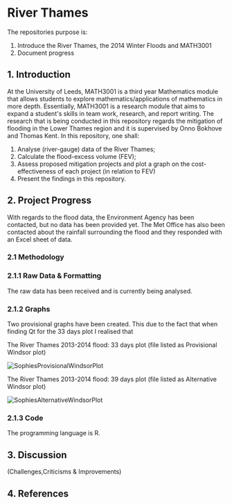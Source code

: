 # River Thames
The repositories purpose is:
1) Introduce the River Thames, the 2014 Winter Floods and MATH3001
2) Document progress

## 1. Introduction

At the University of Leeds, MATH3001 is a third year Mathematics module that allows students to explore mathematics/applications of mathematics in more depth. Essentially, MATH3001 is a research module that aims to expand a student's skills in team work, research, and report writing. The research that is being conducted in this repository regards the mitigation of flooding in the Lower Thames region and it is supervised by Onno Bokhove and Thomas Kent. In this repository, one shall:

1) Analyse (river-gauge) data of the River Thames;
2) Calculate the flood-excess volume (FEV);
3) Assess proposed mitigation projects and plot a graph on the cost-effectiveness of each project (in relation to FEV)
4) Present the findings in this repository.

## 2. Project Progress

With regards to the flood data, the Environment Agency has been contacted, but no data has been provided yet. The Met Office has also been contacted about the rainfall surrounding the flood and they responded with an Excel sheet of data.

### 2.1 Methodology



### 2.1.1 Raw Data & Formatting

The raw data has been received and is currently being analysed.

### 2.1.2 Graphs

Two provisional graphs have been created. This due to the fact that when finding Q<sub></sub>t for the 33 days plot I realised that 

The River Thames 2013-2014 flood: 33 days plot (file listed as Provisional Windsor plot)

![SophiesProvisionalWindsorPlot](https://github.com/Rivers-Project-2018/Sophie-River-Thames/SophiesProvisionalWindsorPlot.png)

The River Thames 2013-2014 flood: 39 days plot (file listed as Alternative Windsor plot)

![SophiesAlternativeWindsorPlot](https://github.com/Rivers-Project-2018/Sophie-River-Thames/SophiesAlternativeWindsorPlot.png)

### 2.1.3 Code

The programming language is R. 

## 3. Discussion 

(Challenges,Criticisms & Improvements)

## 4. References
